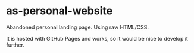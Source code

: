 # as-personal-website

Abandoned personal landing page. Using raw HTML/CSS.

It is hosted with GitHub Pages and works, so it would be nice to develop it further.
